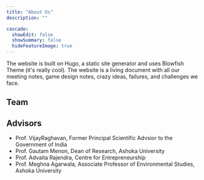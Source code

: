 ```yaml
---
title: "About Us"
description: ""

cascade:
  showEdit: false
  showSummary: false
  hideFeatureImage: true
---
```

The website is built on Hugo, a static site generator and uses Blowfish Theme (it's really cool). The website is a living document with all our meeting notes, game design notes, crazy ideas, failures, and challenges we face.

## Team


## Advisors
- Prof. VijayRaghavan, Former Principal Scientific Advsior to the Government of India
- Prof. Gautam Menon, Dean of Research, Ashoka University
- Prof. Advaita Rajendra, Centre for Entrepreneurship
- Prof. Meghna Agarwala, Associate Professor of Environmental Studies, Ashoka University



